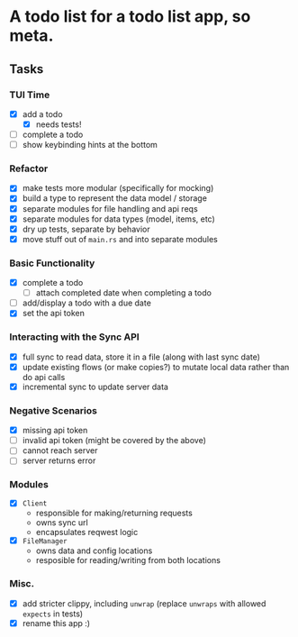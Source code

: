 # A todo list for a todo list app, so meta.

## Tasks

### TUI Time
- [x] add a todo
  - [x] needs tests!
- [ ] complete a todo
- [ ] show keybinding hints at the bottom

### Refactor
- [x] make tests more modular (specifically for mocking)
- [x] build a type to represent the data model / storage
- [x] separate modules for file handling and api reqs
- [x] separate modules for data types (model, items, etc)
- [x] dry up tests, separate by behavior
- [x] move stuff out of `main.rs` and into separate modules

### Basic Functionality
- [x] complete a todo
  - [ ] attach completed date when completing a todo
- [ ] add/display a todo with a due date
- [x] set the api token

### Interacting with the Sync API
- [x] full sync to read data, store it in a file (along with last sync date)
- [x] update existing flows (or make copies?) to mutate local data rather than do api calls
- [x] incremental sync to update server data

### Negative Scenarios
- [x] missing api token
- [ ] invalid api token (might be covered by the above)
- [ ] cannot reach server
- [ ] server returns error

### Modules 
- [x] `Client`
  - responsible for making/returning requests
  - owns sync url
  - encapsulates reqwest logic
- [x] `FileManager` 
  - owns data and config locations
  - resposible for reading/writing from both locations

### Misc.
- [x] add stricter clippy, including `unwrap` (replace `unwraps` with allowed `expects` in tests)
- [x] rename this app :)